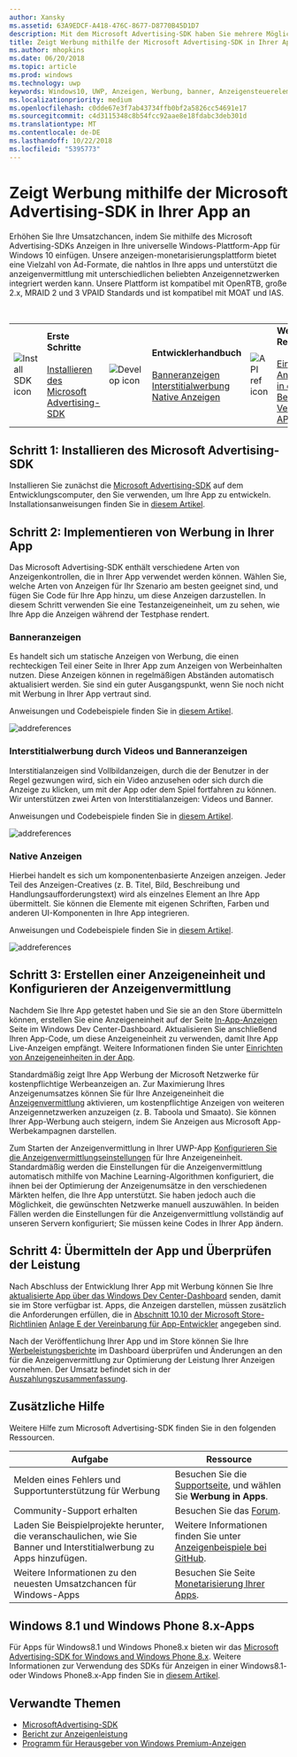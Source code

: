 ```yaml
---
author: Xansky
ms.assetid: 63A9EDCF-A418-476C-8677-D8770B45D1D7
description: Mit dem Microsoft Advertising-SDK haben Sie mehrere Möglichkeiten zur Monetarisierung Ihrer App mit Anzeigen.
title: Zeigt Werbung mithilfe der Microsoft Advertising-SDK in Ihrer App an
ms.author: mhopkins
ms.date: 06/20/2018
ms.topic: article
ms.prod: windows
ms.technology: uwp
keywords: Windows10, UWP, Anzeigen, Werbung, banner, Anzeigensteuerelement,Interstitial
ms.localizationpriority: medium
ms.openlocfilehash: c0dde67e3f7ab43734ffb0bf2a5826cc54691e17
ms.sourcegitcommit: c4d3115348c8b54fcc92aae8e18fdabc3deb301d
ms.translationtype: MT
ms.contentlocale: de-DE
ms.lasthandoff: 10/22/2018
ms.locfileid: "5395773"
---
```

# <a name="display-ads-in-your-app-with-the-microsoft-advertising-sdk"></a>Zeigt Werbung mithilfe der Microsoft Advertising-SDK in Ihrer App an

Erhöhen Sie Ihre Umsatzchancen, indem Sie mithilfe des Microsoft Advertising-SDKs Anzeigen in Ihre universelle Windows-Plattform-App für Windows 10 einfügen. Unsere anzeigen-monetarisierungsplattform bietet eine Vielzahl von Ad-Formate, die nahtlos in Ihre apps und unterstützt die anzeigenvermittlung mit unterschiedlichen beliebten Anzeigennetzwerken integriert werden kann. Unsere Plattform ist kompatibel mit OpenRTB, große 2.x, MRAID 2 und 3 VPAID Standards und ist kompatibel mit MOAT und IAS. 

<br/>

<table style="border: none !important;">
<colgroup>
<col width="10%" />
<col width="23%" />
<col width="10%" />
<col width="23%" />
<col width="10%" />
<col width="23%" />
</colgroup>
<tbody>
<tr>
<td align="left"><img src="images/install-sdk.png" alt="Install SDK icon" /></td>
<td align="left"><b>Erste Schritte</b><br/><br/>
    <a href="http://aka.ms/ads-sdk-uwp">Installieren des Microsoft Advertising-SDK</a>
</td>
<td align="left"><img src="images/write-code.png" alt="Develop icon" /></td>
<td align="left"><b>Entwicklerhandbuch</b><br/><br/>
    <a href="banner-ads.md">Banneranzeigen</a>
    <br/>
    <a href="interstitial-ads.md">Interstitialwerbung</a>
    <br/>
    <a href="native-ads.md">Native Anzeigen</a>
    </td>
<td align="left"><img src="images/api-reference.png" alt="API ref icon" /></td>
<td align="left"><b>Weitere Ressourcen</b><br/><br/>
    <a href="set-up-ad-units-in-your-app.md">Einrichten von Anzeigenblöcken in der App</a>
    <br/>
    <a href="best-practices-for-ads-in-apps.md">Bewährte Verfahren</a>
    <br/>
    <a href="https://msdn.microsoft.com/en-us/library/windows/apps/mt691884.aspx">API-Referenz</a>
    </td>
</tr>
</tbody>
</table>

## <a name="step-1-install-the-microsoft-advertising-sdk"></a>Schritt 1: Installieren des Microsoft Advertising-SDK

Installieren Sie zunächst die [Microsoft Advertising-SDK](http://aka.ms/ads-sdk-uwp) auf dem Entwicklungscomputer, den Sie verwenden, um Ihre App zu entwickeln. Installationsanweisungen finden Sie in [diesem Artikel](install-the-microsoft-advertising-libraries.md).

## <a name="step-2-implement-ads-in-your-app"></a>Schritt 2: Implementieren von Werbung in Ihrer App

Das Microsoft Advertising-SDK enthält verschiedene Arten von Anzeigenkontrollen, die in Ihrer App verwendet werden können. Wählen Sie, welche Arten von Anzeigen für Ihr Szenario am besten geeignet sind, und fügen Sie Code für Ihre App hinzu, um diese Anzeigen darzustellen. In diesem Schritt verwenden Sie eine Testanzeigeneinheit, um zu sehen, wie Ihre App die Anzeigen während der Testphase rendert.

### <a name="banner-ads"></a>Banneranzeigen

Es handelt sich um statische Anzeigen von Werbung, die einen rechteckigen Teil einer Seite in Ihrer App zum Anzeigen von Werbeinhalten nutzen. Diese Anzeigen können in regelmäßigen Abständen automatisch aktualisiert werden. Sie sind ein guter Ausgangspunkt, wenn Sie noch nicht mit Werbung in Ihrer App vertraut sind.

Anweisungen und Codebeispiele finden Sie in [diesem Artikel](adcontrol-in-xaml-and--net.md).

![addreferences](images/banner-ad.png)

### <a name="interstitial-video-and-interstitial-banner-ads"></a>Interstitialwerbung durch Videos und Banneranzeigen

Interstitialanzeigen sind Vollbildanzeigen, durch die der Benutzer in der Regel gezwungen wird, sich ein Video anzusehen oder sich durch die Anzeige zu klicken, um mit der App oder dem Spiel fortfahren zu können. Wir unterstützen zwei Arten von Interstitialanzeigen: Videos und Banner.

Anweisungen und Codebeispiele finden Sie in [diesem Artikel](interstitial-ads.md).

![addreferences](images/interstitial-ad.png)

### <a name="native-ads"></a>Native Anzeigen

Hierbei handelt es sich um komponentenbasierte Anzeigen anzeigen. Jeder Teil des Anzeigen-Creatives (z. B. Titel, Bild, Beschreibung und Handlungsaufforderungstext) wird als einzelnes Element an Ihre App übermittelt. Sie können die Elemente mit eigenen Schriften, Farben und anderen UI-Komponenten in Ihre App integrieren.

Anweisungen und Codebeispiele finden Sie in [diesem Artikel](native-ads.md).

![addreferences](images/native-ad.png)

<span id="ad-mediation"/>

## <a name="step-3-create-an-ad-unit-and-configure-mediation"></a>Schritt 3: Erstellen einer Anzeigeneinheit und Konfigurieren der Anzeigenvermittlung

Nachdem Sie Ihre App getestet haben und Sie sie an den Store übermitteln können, erstellen Sie eine Anzeigeneinheit auf der Seite [In-App-Anzeigen](../publish/in-app-ads.md) Seite im Windows Dev Center-Dashboard. Aktualisieren Sie anschließend Ihren App-Code, um diese Anzeigeneinheit zu verwenden, damit Ihre App Live-Anzeigen empfängt. Weitere Informationen finden Sie unter [Einrichten von Anzeigeneinheiten in der App](set-up-ad-units-in-your-app.md#live-ad-units).

Standardmäßig zeigt Ihre App Werbung der Microsoft Netzwerke für kostenpflichtige Werbeanzeigen an. Zur Maximierung Ihres Anzeigenumsatzes können Sie für Ihre Anzeigeneinheit die [Anzeigenvermittlung](ad-mediation-service.md) aktivieren, um kostenpflichtige Anzeigen von weiteren Anzeigennetzwerken anzuzeigen (z. B. Taboola und Smaato). Sie können Ihrer App-Werbung auch steigern, indem Sie Anzeigen aus Microsoft App-Werbekampagnen darstellen.

Zum Starten der Anzeigenvermittlung in Ihrer UWP-App [Konfigurieren Sie die Anzeigenvermittlungseinstellungen](../publish/in-app-ads.md#mediation-settings) für Ihre Anzeigeneinheit. Standardmäßig werden die Einstellungen für die Anzeigenvermittlung automatisch mithilfe von Machine Learning-Algorithmen konfiguriert, die ihnen bei der Optimierung der Anzeigenumsätze in den verschiedenen Märkten helfen, die Ihre App unterstützt. Sie haben jedoch auch die Möglichkeit, die gewünschten Netzwerke manuell auszuwählen. In beiden Fällen werden die Einstellungen für die Anzeigenvermittlung vollständig auf unseren Servern konfiguriert; Sie müssen keine Codes in Ihrer App ändern.    

## <a name="step-4-submit-your-app-and-review-performance"></a>Schritt 4: Übermitteln der App und Überprüfen der Leistung

Nach Abschluss der Entwicklung Ihrer App mit Werbung können Sie Ihre [aktualisierte App über das Windows Dev Center-Dashboard](https://docs.microsoft.com/windows/uwp/publish/app-submissions) senden, damit sie im Store verfügbar ist. Apps, die Anzeigen darstellen, müssen zusätzlich die Anforderungen erfüllen, die in [Abschnitt 10.10 der Microsoft Store-Richtlinien](https://docs.microsoft.com/legal/windows/agreements/store-policies#1010-advertising-conduct-and-content) [Anlage E der Vereinbarung für App-Entwickler](https://docs.microsoft.com/legal/windows/agreements/app-developer-agreement) angegeben sind.

Nach der Veröffentlichung Ihrer App und im Store können Sie Ihre [Werbeleistungsberichte](../publish/advertising-performance-report.md) im Dashboard überprüfen und Änderungen an den für die Anzeigenvermittlung zur Optimierung der Leistung Ihrer Anzeigen vornehmen. Der Umsatz befindet sich in der [Auszahlungszusammenfassung](../publish/payout-summary.md).

<span id="additional-help" />

## <a name="additional-help"></a>Zusätzliche Hilfe

Weitere Hilfe zum Microsoft Advertising-SDK finden Sie in den folgenden Ressourcen.

|  Aufgabe    | Ressource |               
|----------|-------|
| Melden eines Fehlers und Supportunterstützung für Werbung     | Besuchen Sie die [Supportseite](https://developer.microsoft.com/en-us/windows/support), und wählen Sie **Werbung in Apps**.        |
| Community-Support erhalten     | Besuchen Sie das [Forum](http://go.microsoft.com/fwlink/p/?LinkId=401266).       |
| Laden Sie Beispielprojekte herunter, die veranschaulichen, wie Sie Banner und Interstitialwerbung zu Apps hinzufügen.     | Weitere Informationen finden Sie unter [Anzeigenbeispiele bei GitHub](http://aka.ms/githubads).       |
| Weitere Informationen zu den neuesten Umsatzchancen für Windows-Apps     | Besuchen Sie Seite [Monetarisierung Ihrer Apps](https://developer.microsoft.com/store/monetize).        |

## <a name="windows-81-and-windows-phone-8x-apps"></a>Windows 8.1 und Windows Phone 8.x-Apps

Für Apps für Windows8.1 und Windows Phone8.x bieten wir das [Microsoft Advertising-SDK for Windows and Windows Phone 8.x](http://aka.ms/store-8-sdk). Weitere Informationen zur Verwendung des SDKs für Anzeigen in einer Windows8.1- oder Windows Phone8.x-App finden Sie in [diesem Artikel](https://docs.microsoft.com/en-us/previous-versions/windows/apps/dn792120(v=win.10)).

## <a name="related-topics"></a>Verwandte Themen

* [MicrosoftAdvertising-SDK](http://aka.ms/ads-sdk-uwp)
* [Bericht zur Anzeigenleistung](../publish/advertising-performance-report.md)
* [Programm für Herausgeber von Windows Premium-Anzeigen](windows-premium-ads-publishers-program.md)
